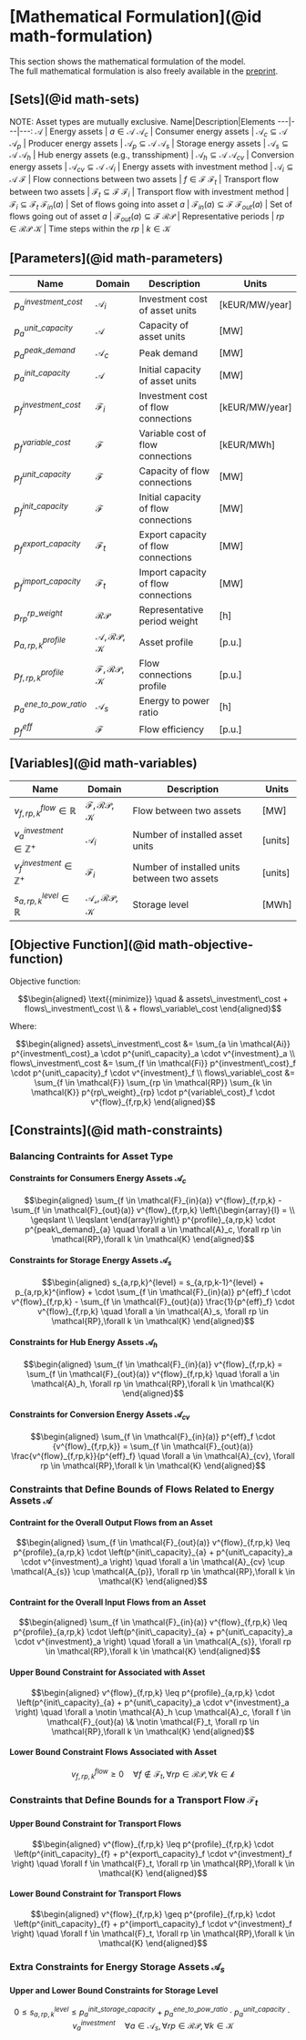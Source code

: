 # [Mathematical Formulation](@id math-formulation)

This section shows the mathematical formulation of the model.\
The full mathematical formulation is also freely available in the [preprint](https://arxiv.org/abs/2309.07711).

## [Sets](@id math-sets)

NOTE: Asset types are mutually exclusive.
Name|Description|Elements
 ---|---|---:
$\mathcal{A}$           | Energy assets                           | $a \in \mathcal{A}$
$\mathcal{A}_c$         | Consumer energy assets                  | $\mathcal{A}_c   \subseteq \mathcal{A}$
$\mathcal{A}_p$         | Producer energy assets                  | $\mathcal{A}_p   \subseteq \mathcal{A}$
$\mathcal{A}_s$         | Storage energy assets                   | $\mathcal{A}_s   \subseteq \mathcal{A}$
$\mathcal{A}_h$         | Hub energy assets (e.g., transshipment) | $\mathcal{A}_h   \subseteq \mathcal{A}$
$\mathcal{A}_{cv}$      | Conversion energy assets                | $\mathcal{A}_{cv}\subseteq \mathcal{A}$
$\mathcal{A}_i$         | Energy assets with investment method    | $\mathcal{A}_i   \subseteq \mathcal{A}$
$\mathcal{F}$           | Flow connections between two assets     | $f \in \mathcal{F}$
$\mathcal{F}_t$         | Transport flow between two assets       | $\mathcal{F}_t   \subseteq \mathcal{F}$
$\mathcal{F}_i$         | Transport flow with investment method   | $\mathcal{F}_i   \subseteq \mathcal{F}_t$
$\mathcal{F}_{in}(a)$   | Set of flows going into asset $a$       | $\mathcal{F}_{in}(a) \subseteq \mathcal{F}$
$\mathcal{F}_{out}(a)$  | Set of flows going out of asset $a$     | $\mathcal{F}_{out}(a) \subseteq \mathcal{F}$
$\mathcal{RP}$          | Representative periods                  | $rp \in \mathcal{RP}$
$\mathcal{K}$           | Time steps within the $rp$              | $k \in \mathcal{K}$

## [Parameters](@id math-parameters)

Name|Domain|Description|Units
 ---|---|---|---
$p^{investment\_cost}_{a}$ | $\mathcal{A}_i$    | Investment cost  of asset units         | [kEUR/MW/year]
$p^{unit\_capacity}_{a}$   | $\mathcal{A}$      | Capacity of asset units                 | [MW]
$p^{peak\_demand}_{a}$     | $\mathcal{A}_c$    | Peak demand                             | [MW]
$p^{init\_capacity}_{a}$   | $\mathcal{A}$      | Initial capacity of asset units         | [MW]
$p^{investment\_cost}_{f}$ | $\mathcal{F}_i$    | Investment cost  of flow connections    | [kEUR/MW/year]
$p^{variable\_cost}_{f}$   | $\mathcal{F}$      | Variable cost of flow connections       | [kEUR/MWh]
$p^{unit\_capacity}_{f}$   | $\mathcal{F}$      | Capacity of flow connections            | [MW]
$p^{init\_capacity}_{f}$   | $\mathcal{F}$      | Initial capacity of flow connections    | [MW]
$p^{export\_capacity}_{f}$ | $\mathcal{F}_t$    | Export capacity of flow connections     | [MW]
$p^{import\_capacity}_{f}$ | $\mathcal{F}_t$    | Import capacity of flow connections     | [MW]
$p^{rp\_weight}_{rp}$      | $\mathcal{RP}$     | Representative period weight            | [h]
$p^{profile}_{a,rp,k}$     | $\mathcal{A,RP,K}$ | Asset profile                           | [p.u.]
$p^{profile}_{f,rp,k}$     | $\mathcal{F,RP,K}$ | Flow connections profile                | [p.u.]
$p^{ene\_to\_pow\_ratio}_a$| $\mathcal{A}_s$    | Energy to power ratio                   | [h]
$p^{eff}_f$                | $\mathcal{F}$      | Flow efficiency                         | [p.u.]

## [Variables](@id math-variables)

Name|Domain|Description|Units
 ---|---|---|---
$v^{flow}_{f,rp,k}  \in \mathbb{R}$    | $\mathcal{F,RP,K}$    | Flow between two assets                      |[MW]
$v^{investment}_{a} \in \mathbb{Z}^{+}$| $\mathcal{A}_i$       | Number of installed asset units              |[units]
$v^{investment}_{f} \in \mathbb{Z}^{+}$| $\mathcal{F}_i$       | Number of installed units between two assets |[units]
$s^{level}_{a,rp,k} \in \mathbb{R}$    | $\mathcal{A_s,RP,K}$  | Storage level                                |[MWh]

## [Objective Function](@id math-objective-function)

Objective function:

```math
\begin{aligned}
\text{{minimize}} \quad & assets\_investment\_cost + flows\_investment\_cost \\
                        & + flows\_variable\_cost
\end{aligned}
```

Where:

```math
\begin{aligned}
assets\_investment\_cost &= \sum_{a \in \mathcal{Ai}} p^{investment\_cost}_a \cdot p^{unit\_capacity}_a \cdot v^{investment}_a \\
flows\_investment\_cost &= \sum_{f \in \mathcal{Fi}} p^{investment\_cost}_f \cdot p^{unit\_capacity}_f \cdot v^{investment}_f \\
flows\_variable\_cost &= \sum_{f \in \mathcal{F}} \sum_{rp \in \mathcal{RP}} \sum_{k \in \mathcal{K}} p^{rp\_weight}_{rp} \cdot p^{variable\_cost}_f \cdot v^{flow}_{f,rp,k}
\end{aligned}
```

## [Constraints](@id math-constraints)

### Balancing Contraints for Asset Type

#### Constraints for Consumers Energy Assets $\mathcal{A}_c$

```math
\begin{aligned}
\sum_{f \in \mathcal{F}_{in}(a)} v^{flow}_{f,rp,k} - \sum_{f \in \mathcal{F}_{out}(a)} v^{flow}_{f,rp,k} \left\{\begin{array}{l} = \\ \geqslant \\ \leqslant \end{array}\right\} p^{profile}_{a,rp,k} \cdot p^{peak\_demand}_{a} \quad \forall a \in \mathcal{A}_c, \forall rp \in \mathcal{RP},\forall k \in \mathcal{K}
\end{aligned}
```

#### Constraints for Storage Energy Assets $\mathcal{A}_s$

```math
\begin{aligned}
s_{a,rp,k}^{level} = s_{a,rp,k-1}^{level} + p_{a,rp,k}^{inflow} + \cdot \sum_{f \in \mathcal{F}_{in}(a)} p^{eff}_f \cdot v^{flow}_{f,rp,k} - \sum_{f \in \mathcal{F}_{out}(a)} \frac{1}{p^{eff}_f} \cdot v^{flow}_{f,rp,k} \quad \forall a \in \mathcal{A}_s, \forall rp \in \mathcal{RP},\forall k \in \mathcal{K}
\end{aligned}
```

#### Constraints for Hub Energy Assets $\mathcal{A}_h$

```math
\begin{aligned}
\sum_{f \in \mathcal{F}_{in}(a)} v^{flow}_{f,rp,k} = \sum_{f \in \mathcal{F}_{out}(a)} v^{flow}_{f,rp,k} \quad \forall a \in \mathcal{A}_h, \forall rp \in \mathcal{RP},\forall k \in \mathcal{K}
\end{aligned}
```

#### Constraints for Conversion Energy Assets $\mathcal{A}_{cv}$

```math
\begin{aligned}
\sum_{f \in \mathcal{F}_{in}(a)} p^{eff}_f \cdot {v^{flow}_{f,rp,k}} = \sum_{f \in \mathcal{F}_{out}(a)} \frac{v^{flow}_{f,rp,k}}{p^{eff}_f}  \quad \forall a \in \mathcal{A}_{cv}, \forall rp \in \mathcal{RP},\forall k \in \mathcal{K}
\end{aligned}
```

### Constraints that Define Bounds of Flows Related to Energy Assets $\mathcal{A}$

#### Contraint for the Overall Output Flows from an Asset

```math
\begin{aligned}
\sum_{f \in \mathcal{F}_{out}(a)} v^{flow}_{f,rp,k} \leq p^{profile}_{a,rp,k} \cdot \left(p^{init\_capacity}_{a} + p^{unit\_capacity}_a \cdot v^{investment}_a \right)  \quad \forall a \in \mathcal{A}_{cv} \cup \mathcal{A_{s}} \cup \mathcal{A_{p}}, \forall rp \in \mathcal{RP},\forall k \in \mathcal{K}
\end{aligned}
```

#### Contraint for the Overall Input Flows from an Asset

```math
\begin{aligned}
\sum_{f \in \mathcal{F}_{in}(a)} v^{flow}_{f,rp,k} \leq p^{profile}_{a,rp,k} \cdot \left(p^{init\_capacity}_{a} + p^{unit\_capacity}_a \cdot v^{investment}_a \right)  \quad \forall a \in \mathcal{A_{s}}, \forall rp \in \mathcal{RP},\forall k \in \mathcal{K}
\end{aligned}
```

#### Upper Bound Constraint for Associated with Asset

```math
\begin{aligned}
v^{flow}_{f,rp,k} \leq p^{profile}_{a,rp,k} \cdot \left(p^{init\_capacity}_{a} + p^{unit\_capacity}_a \cdot v^{investment}_a \right)  \quad \forall a \notin \mathcal{A}_h \cup \mathcal{A}_c, \forall f \in \mathcal{F}_{out}(a) \& \notin \mathcal{F}_t, \forall rp \in \mathcal{RP},\forall k \in \mathcal{K}
\end{aligned}
```

#### Lower Bound Constraint Flows Associated with Asset

```math
v^{flow}_{f,rp,k} \geq 0 \quad \forall f \notin \mathcal{F}_t, \forall rp \in \mathcal{RP}, \forall k \in \mathcal{k}
```

### Constraints that Define Bounds for a Transport Flow $\mathcal{F}_t$

#### Upper Bound Constraint for Transport Flows

```math
\begin{aligned}
v^{flow}_{f,rp,k} \leq p^{profile}_{f,rp,k} \cdot \left(p^{init\_capacity}_{f} + p^{export\_capacity}_f \cdot v^{investment}_f \right)  \quad \forall f \in \mathcal{F}_t, \forall rp \in \mathcal{RP},\forall k \in \mathcal{K}
\end{aligned}
```

#### Lower Bound Constraint for Transport Flows

```math
\begin{aligned}
v^{flow}_{f,rp,k} \geq p^{profile}_{f,rp,k} \cdot \left(p^{init\_capacity}_{f} + p^{import\_capacity}_f \cdot v^{investment}_f \right)  \quad \forall f \in \mathcal{F}_t, \forall rp \in \mathcal{RP},\forall k \in \mathcal{K}
\end{aligned}
```

### Extra Constraints for Energy Storage Assets $\mathcal{A}_s$

#### Upper and Lower Bound Constraints for Storage Level

```math
0 \leq s_{a,rp,k}^{level} \leq p^{init\_storage\_capacity}_{a} + p^{ene\_to\_pow\_ratio}_a \cdot p^{unit\_capacity}_a \cdot v^{investment}_a \quad \forall a \in \mathcal{A}_s, \forall rp \in \mathcal{RP},\forall k \in \mathcal{K}
```
